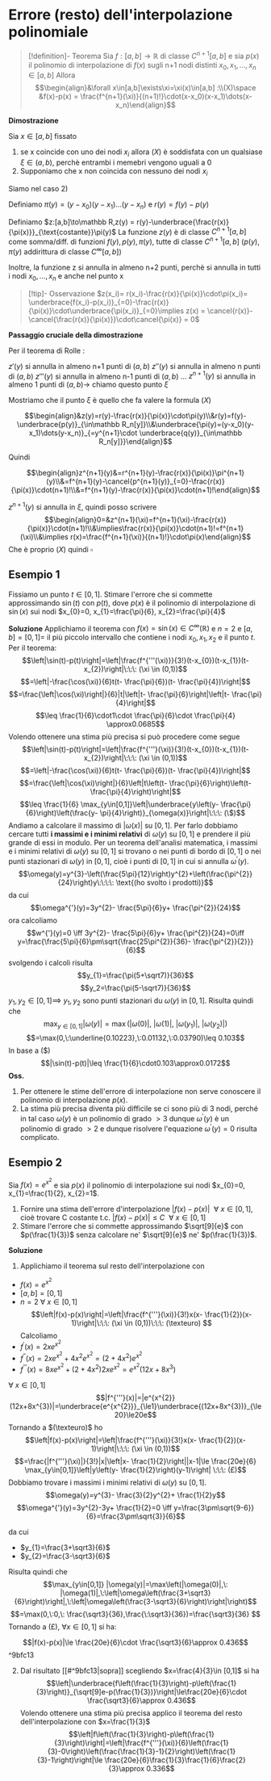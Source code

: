 # Errore (resto) dell'interpolazione polinomiale

>[!definition]-  Teorema
>Sia $f:[a,b]\to\mathbb R$ di classe $C^{n+1}[a,b]$ e sia $p(x)$ il polinomio di interpolazione di $f(x)$ sugli n+1 nodi distinti $x_0,x_1,\dots,x_n\in[a,b]$
>Allora 
>$$\begin{align}&\forall x\in[a,b]\exists\xi=\xi(x)\in[a,b] :\\(X)\space &f(x)-p(x) = \frac{f^{n+1}(\xi)}{(n+1)!}\cdot(x-x_0)(x-x_1)\dots(x-x_n)\end{align}$$

**Dimostrazione**

Sia $x\in[a,b]$ fissato

1) se x coincide con uno dei nodi $x_i$ allora $(X)$ è soddisfata con un qualsiase $\xi\in(a,b)$, perchè entrambi i memebri vengono uguali a 0
2) Supponiamo che x non coincida con nessuno dei nodi $x_i$

Siamo nel caso 2)

Definiamo $\pi(y) = (y-x_0)(y-x_1)\dots(y-x_n)$ e $r(y) = f(y)-p(y)$

Definiamo $z:[a,b]\to\mathbb R,z(y) = r(y)-\underbrace{\frac{r(x)}{\pi(x)}}_{\text{costante}}\pi(y)$
La funzione $z(y)$ è di classe $C^{n+1}[a,b]$ come somma/diff. di funzioni $f(y),p(y),\pi(y)$, tutte di classe $C^{n+1}[a,b]$ ($p(y),\pi(y)$ addirittura di classe $C^\infty[a,b]$)

Inoltre, la funzione z si annulla in almeno n+2 punti, perchè si annulla in tutti i nodi $x_0,\dots,x_n$ e anche nel punto x

>[!tip]- Osservazione
>$z(x_i)= r(x_i)-\frac{r(x)}{\pi(x)}\cdot\pi(x_i)= \underbrace{f(x_i)-p(x_i)}_{=0}-\frac{r(x)}{\pi(x)}\cdot\underbrace{\pi(x_i)}_{=0}\implies z(x) = \cancel{r(x)}-\cancel{\frac{r(x)}{\pi(x)}}\cdot\cancel{\pi(x)} = 0$

**Passaggio cruciale della dimostrazione**

Per il teorema di Rolle :

$z'(y)$ si annulla in almeno n+1 punti di $(a,b)$
$z''(y)$ si annulla in almeno n punti di $(a,b)$
$z'''(y)$ si annulla in almeno n-1 punti di $(a,b)$
...
$z^{n+1}(y)$ si annulla in almeno 1 punti di $(a,b)\to$ chiamo questo punto $\xi$

Mostriamo che il punto $\xi$ è quello che fa valere la formula $(X)$

$$\begin{align}&z(y)=r(y)-\frac{r(x)}{\pi(x)}\cdot\pi(y)\\&r(y)=f(y)-\underbrace{p(y)}_{\in\mathbb R_n[y]}\\&\underbrace{\pi(y)=(y-x_0)(y-x_1)\dots(y-x_n)}_{=y^{n+1}\cdot \underbrace{q(y)}_{\in\mathbb R_n[y]}}\end{align}$$

Quindi

$$\begin{align}z^{n+1}(y)&=r^{n+1}(y)-\frac{r(x)}{\pi(x)}\pi^{n+1}(y)\\&=f^{n+1}(y)-\cancel{p^{n+1}(y)}_{=0}-\frac{r(x)}{\pi(x)}\cdot(n+1)!\\&=f^{n+1}(y)-\frac{r(x)}{\pi(x)}\cdot(n+1)!\end{align}$$

$z^{n+1}(y)$ si annulla in $\xi$, quindi posso scrivere 
$$\begin{align}0=&z^{n+1}(\xi)=f^{n+1}(\xi)-\frac{r(x)}{\pi(x)}\cdot(n+1)!\\&\implies\frac{r(x)}{\pi(x)}\cdot(n+1)!=f^{n+1}(\xi)\\&\implies r(x)=\frac{f^{n+1}(\xi)}{(n+1)!}\cdot\pi(x)\end{align}$$
Che è proprio $(X)$ quindi $\square$

## Esempio 1

Fissiamo un punto $t\in [0,1]$. Stimare l'errore che si commette approssimando $\sin(t)$ con $p(t)$, dove $p(x)$ è il polinomio di interpolazione di $\sin(x)$ sui nodi $x_{0}=0, x_{1}=\frac{\pi}{6}, x_{2}=\frac{\pi}{4}$

**Soluzione**
Applichiamo il teorema con $f(x)=\sin(x)\in C^{\infty}(\mathbb R)$ e $n=2$ e $[a,b]=[0,1]=$ il più piccolo intervallo che contiene i nodi $x_0,x_1,x_2$ e il punto $t$. Per il teorema: $$\left|\sin(t)-p(t)\right|=\left|\frac{f^{'''(\xi)}}{3!}(t-x_{0})(t-x_{1})(t-x_{2})\right|\:\:\: (\xi \in (0,1))$$ $$=\left|-\frac{\cos(\xi)}{6}t(t- \frac{\pi}{6})(t- \frac{\pi}{4})\right|$$ $$=\frac{\left|\cos(\xi)\right|}{6}|t|\left|t- \frac{\pi}{6}\right|\left|t- \frac{\pi}{4}\right|$$ $$\leq \frac{1}{6}\cdot1\cdot \frac{\pi}{6}\cdot \frac{\pi}{4} \approx0.0685$$
Volendo ottenere una stima più precisa si può procedere come segue $$\left|\sin(t)-p(t)\right|=\left|\frac{f^{'''}(\xi)}{3!}(t-x_{0})(t-x_{1})(t-x_{2})\right|\:\:\: (\xi \in (0,1))$$ $$=\left|-\frac{\cos(\xi)}{6}t(t- \frac{\pi}{6})(t- \frac{\pi}{4})\right|$$ $$=\frac{\left|\cos(\xi)\right|}{6}\left|t\left(t- \frac{\pi}{6}\right)\left(t- \frac{\pi}{4}\right)\right|$$ $$\leq \frac{1}{6} \max_{y\in[0,1]}\left|\underbrace{y\left(y- \frac{\pi}{6}\right)\left(\frac{y- \pi}{4}\right)}_{\omega(x)}\right|\:\:\: (\$)$$
Andiamo a calcolare il massimo di $|\omega(x)|$ su $[0,1]$.
Per farlo dobbiamo cercare tutti **i massimi e i minimi relativi** di $\omega(y)$ su $[0,1]$ e prendere il più grande di essi in modulo.
Per un teorema dell'analisi matematica, i massimi e i minimi relativi di $\omega(y)$ su $[0,1]$ si trovano o nei punti di bordo di $[0,1]$ o nei punti stazionari di $\omega(y)$ in $[0,1]$, cioè i punti di $[0,1]$ in cui si annulla $\omega^{'}(y)$.
$$\omega(y)=y^{3}-\left(\frac{5\pi}{12}\right)y^{2}+\left(\frac{\pi^{2}}{24}\right)y\:\:\:\: \text{(ho svolto i prodotti)}$$
da cui $$\omega^{'}(y)=3y^{2}- \frac{5\pi}{6}y+ \frac{\pi^{2}}{24}$$ ora calcoliamo $$w^{'}(y)=0 \iff 3y^{2}- \frac{5\pi}{6}y+ \frac{\pi^{2}}{24}=0\iff y=\frac{\frac{5\pi}{6}\pm\sqrt{\frac{25\pi^{2}}{36}- \frac{\pi^{2}}{2}}}{6}$$
svolgendo i calcoli risulta $$y_{1}=\frac{\pi(5+\sqrt7)}{36}$$$$y_2=\frac{\pi(5-\sqrt7)}{36}$$
$y_{1},y_{2}\in [0,1]\implies$ $y_{1},y_{2}$ sono punti stazionari du $\omega(y)$ in $[0,1]$. 
Risulta quindi che $$\max_{y\in[0,1]}|\omega(y)|=\max(|\omega(0)|,\:|\omega(1)|,\:|\omega(y_{1})|,\:|\omega(y_{2})|)$$$$=\max(0,\:\underline{0.10223},\:0.01132,\:0.03790)\leq 0.103$$
In base a $(\$)$ $$|\sin(t)-p(t)|\leq \frac{1}{6}\cdot0.103\approx0.0172$$
**Oss.**
1. Per ottenere le stime dell'errore di interpolazione non serve conoscere il polinomio di interpolazione $p(x)$.
2. La stima più precisa diventa più difficile se ci sono più di 3 nodi, perché in tal caso $\omega(y)$ è un polinomio di grado $>3$ dunque $\omega^{'}(y)$ è un polinomio di grado $>2$  e dunque risolvere l'equazione $\omega^{'}(y)=0$ risulta complicato.
## Esempio 2

Sia $f(x)=e^{x^{2}}$ e sia $p(x)$ il polinomio di interpolazione sui nodi $x_{0}=0, x_{1}=\frac{1}{2}, x_{2}=1$.
1. Fornire una stima dell'errore d'interpolazione $|f(x)-p(x)|\:\: \forall\:x\in[0,1]$, cioè trovare C costante t.c. $|f(x)-p(x)|\le C\:\: \forall\:x\in[0,1]$
2. Stimare l'errore che si commette approssimando $\sqrt[9]{e}$ con $p(\frac{1}{3})$ senza calcolare ne' $\sqrt[9]{e}$ ne' $p(\frac{1}{3})$.

**Soluzione**
1. Applichiamo il teorema sul resto dell'interpolazione con 
- $f(x)=e^{x^{2}}$
- $[a,b]=[0,1]$
- $n=2$
$\forall \: x \in[0,1]$
$$\left|f(x)-p(x)\right|=\left|\frac{f^{'''}(\xi)}{3!}x(x- \frac{1}{2})(x-1)\right|\:\:\: (\xi \in (0,1))\:\:\: (\texteuro) $$ Calcoliamo 
- $f^{'}(x)=2xe^{x^{2}}$ 
- $f^{''}(x)=2xe^{x^{2}}+4x^{2}e^{x^{2}}=(2+4x^{2})e^{x^{2}}$ 
- $f^{'''}(x)=8xe^{x^{2}}+(2+4x^{2})2xe^{x^{2}}=e^{x^{2}}(12x+8x^{3})$

$\forall\: x \in [0,1]$ $$|f^{'''}(x)|=|e^{x^{2}}(12x+8x^{3})|=\underbrace{e^{x^{2}}}_{\le1}\underbrace{(12x+8x^{3})}_{\le20}\le20e$$
Tornando a $(\texteuro)$ ho
$$\left|f(x)-p(x)\right|=\left|\frac{f^{'''}(\xi)}{3!}x(x- \frac{1}{2})(x-1)\right|\:\:\: (\xi \in (0,1))$$$$=\frac{|f^{'''}(\xi)|}{3!}|x|\left|x- \frac{1}{2}\right||x-1|\le \frac{20e}{6} \max_{y\in[0,1]}\left|y\left(y- \frac{1}{2}\right)(y-1)\right| \:\:\: (£)$$
Dobbiamo trovare i massimi  i minimi relativi di $\omega(y)$ su $[0,1]$.
$$\omega(y)=y^{3}- \frac{3}{2}y^{2}+ \frac{1}{2}y$$ 
$$\omega^{'}(y)=3y^{2}-3y+ \frac{1}{2}=0 \iff y=\frac{3\pm\sqrt{9-6}}{6}=\frac{3\pm\sqrt{3}}{6}$$

da cui 
- $y_{1}=\frac{3+\sqrt3}{6}$
- $y_{2}=\frac{3-\sqrt3}{6}$

Risulta quindi che $$\max_{y\in[0,1]} |\omega(y)|=\max\left(|\omega(0)|,\: |\omega(1)|,\:\left|\omega\left(\frac{3+\sqrt3}{6}\right)\right|,\:\left|\omega\left(\frac{3-\sqrt3}{6}\right)\right|\right)$$ $$=\max(0,\:0,\: \frac{\sqrt3}{36},\frac{\:\sqrt3}{36})=\frac{\sqrt3}{36} $$
Tornando a $(£)$, $\forall x \in [0,1]$ si ha: 

$$|f(x)-p(x)|\le \frac{20e}{6}\cdot \frac{\sqrt3}{6}\approx 0.436$$ ^9bfc13

2. Dal risultato [[#^9bfc13|sopra]] scegliendo $x=\frac{4}{3}\in [0,1]$ si ha $$\left|\underbrace{f\left(\frac{1}{3}\right)-p\left(\frac{1}{3}\right)}_{\sqrt[9]e-p(\frac{1}{3})}\right|\le\frac{20e}{6}\cdot \frac{\sqrt3}{6}\approx 0.436$$ Volendo ottenere una stima più precisa applico il teorema del resto dell'interpolazione con $x=\frac{1}{3}$ $$\left|f\left(\frac{1}{3}\right)-p\left(\frac{1}{3}\right)\right|=\left|\frac{f^{'''}(\xi)}{6}\left(\frac{1}{3}-0\right)\left(\frac{\frac{1}{3}-1}{2}\right)\left(\frac{1}{3}-1\right)\right|\le \frac{20e}{6}\frac{1}{3}\frac{1}{6}\frac{2}{3}\approx 0.336$$














